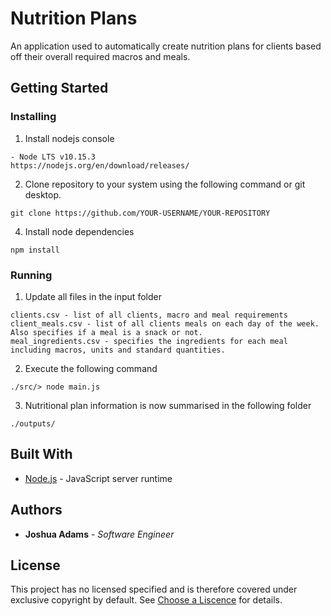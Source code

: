 # Nutrition Plans

An application used to automatically create nutrition plans for clients based off their overall required macros and meals.

## Getting Started

### Installing

1. Install nodejs console

```
- Node LTS v10.15.3
https://nodejs.org/en/download/releases/
```

2. Clone repository to your system using the following command or git desktop.

```
git clone https://github.com/YOUR-USERNAME/YOUR-REPOSITORY
```

4. Install node dependencies

```
npm install
```

### Running

1. Update all files in the input folder

```
clients.csv - list of all clients, macro and meal requirements
client_meals.csv - list of all clients meals on each day of the week. Also specifies if a meal is a snack or not.
meal_ingredients.csv - specifies the ingredients for each meal including macros, units and standard quantities.
```

2. Execute the following command

```
./src/> node main.js
```

3. Nutritional plan information is now summarised in the following folder

```
./outputs/
```

## Built With

* [Node.js](https://nodejs.org/en/) - JavaScript server runtime

## Authors

* **Joshua Adams** - *Software Engineer*

## License

This project has no licensed specified and is therefore covered under exclusive copyright by default. See [Choose a Liscence](https://choosealicense.com/no-license/) for details.

